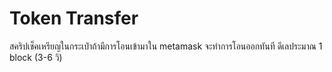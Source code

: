 # Token Transfer
สคริปเช็คเหรียญในกระเป๋าถ้ามีการโอนเข้ามาใน metamask จะทำการโอนออกทันที ดีเลประมาณ 1 block (3-6 วิ)
